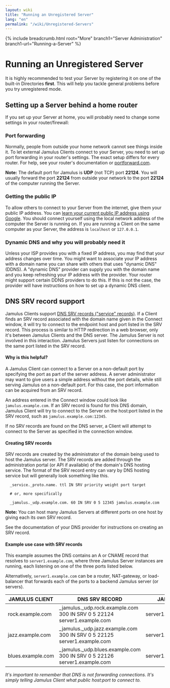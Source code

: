 ```yaml
---
layout: wiki
title: "Running an Unregistered Server"
lang: "en"
permalink: "/wiki/Unregistered-Servers"
---
```


{% include breadcrumb.html root="More" branch1="Server Administration" branch1-url="Running-a-Server" %}

# Running an Unregistered Server

It is highly recommended to test your Server by registering it on one of the built-in Directories **first**. This will help you tackle general problems before you try unregistered mode.

## Setting up a Server behind a home router

If you set up your Server at home, you will probably need to change some settings in your router/firewall:

### Port forwarding

Normally, people from outside your home network cannot see things inside it. To let external Jamulus Clients connect to your Server, you need to set up port forwarding in your router's settings. The exact setup differs for every router. For help, see your router's documentation or [portforward.com](https://portforward.com).

**Note:** The default port for Jamulus is **UDP** (not TCP) port **22124**. You will usually forward the port **22124** from outside your network to the port **22124** of the computer running the Server.

### Getting the public IP

To allow others to connect to your Server from the internet, give them your public IP address. You can [learn your current public IP address using Google](https://www.google.com/search?q=what+is+my+ip).
You should connect yourself using the local network address of the computer the Server is running on. If you are running a Client on the same computer as your Server, the address is `localhost` or `127.0.0.1`.


### Dynamic DNS and why you will probably need it

Unless your ISP provides you with a fixed IP address, you may find that your address changes over time. You might want to associate your IP address with a domain name you can share with others that uses "dynamic DNS" (DDNS). A "dynamic DNS" provider can supply you with the domain name and you keep refreshing your IP address with the provider. Your router might support certain DDNS providers to do this. If this is not the case, the provider will have instructions on how to set up a dynamic DNS client.

## DNS SRV record support

Jamulus Clients support [DNS SRV records ("service" records)](https://en.wikipedia.org/wiki/SRV_record). If a Client finds an SRV record associated with the domain name given in the Connect window, it will try to connect to the endpoint host and port listed in the SRV record. This process is similar to HTTP redirection in a web browser, only it's between Jamulus Clients and the DNS server. The Jamulus Server is not involved in this interaction. Jamulus Servers just listen for connections on the same port listed in the SRV record.

#### Why is this helpful?

A Jamulus Client can connect to a Server on a non-default port by specifying the port as part of the server address. A server administrator may want to give users a simple address without the port details, while still serving Jamulus on a non-default port. For this case, the port information can be acquired from an SRV record.

An address entered in the Connect window could look like ```jamulus.example.com```. If an SRV record is found for this DNS domain, Jamulus Client will try to connect to the Server on the host:port listed in the SRV record, such as ```jamulus.example.com:12345```.

If no SRV records are found on the DNS server, a Client will attempt to connect to the Server as specified in the connection window.

#### Creating SRV records

SRV records are created by the administrator of the domain being used to host the Jamulus server. The SRV records are added through the administration portal (or API if available) of the domain's DNS hosting service. The format of the SRV record entry can vary by DNS hosting service but will generally look something like this.

~~~
  _service._proto.name. ttl IN SRV priority weight port target
  
  # or, more specifically
  
  _jamulus._udp.example.com. 60 IN SRV 0 5 12345 jamulus.example.com
~~~

**Note:** You can host many Jamulus Servers at different ports on one host by giving each its own SRV record.

See the documentation of your DNS provider for instructions on creating an SRV record.

#### Example use case with SRV records

This example assumes the DNS contains an A or CNAME record that resolves to ```server1.example.com```, where three Jamulus Server instances are running, each listening on one of the three ports listed below.

Alternatively, `server1.example.com` can be a router, NAT-gateway, or load-balancer that forwards each of the ports to a backend Jamulus server (or servers).


| JAMULUS CLIENT     |  DNS SRV RECORD                                                             | JAMULUS SERVER             |
| ------------------ | --------------------------------------------------------------------------- | -------------------------- |
| rock.example.com  |  _jamulus._udp.rock.example.com 300 IN SRV 0 5 22124 server1.example.com  | server1.example.com:22124 |
| jazz.example.com  |  _jamulus._udp.jazz.example.com 300 IN SRV 0 5 22125 server1.example.com  | server1.example.com:22125 |
| blues.example.com |  _jamulus._udp.blues.example.com 300 IN SRV 0 5 22126 server1.example.com | server1.example.com:22126 |

*It's important to remember that DNS is not forwarding connections. It's simply telling Jamulus Client what public host:port to connect to.*

